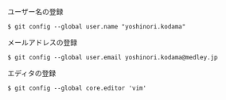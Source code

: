 ユーザー名の登録
```
$ git config --global user.name "yoshinori.kodama"
```

メールアドレスの登録
```
$ git config --global user.email yoshinori.kodama@medley.jp
```

エディタの登録
```
$ git config --global core.editor 'vim'
```